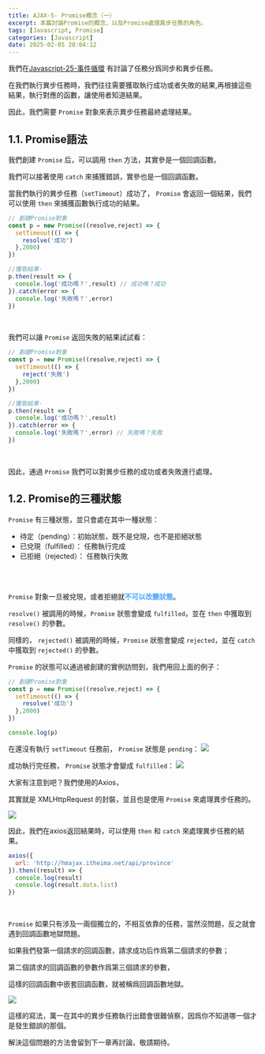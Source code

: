 ```yaml
---
title: AJAX-5- Promise概念（一）
excerpt: 本篇討論Promise的概念，以及Promise處理異步任務的角色。
tags: [Javascript, Promise] 
categories: [Javascript]
date: 2025-02-05 20:04:12
---
```


我們在[Javascript-25-事件循環](https://wooiseong.vercel.app/2025/01/14/JS-25-eventLoop/) 有討論了任務分爲同步和異步任務。

在我們執行異步任務時，我們往往需要獲取執行成功或者失敗的結果,再根據這些結果，執行對應的函數，讓使用者知道結果。


因此，我們需要 `Promise` 對象來表示異步任務最終處理結果。

## 1.1. Promise語法

我們創建 `Promise` 后，可以調用 `then` 方法，其實參是一個回調函數。

我們可以接著使用 `catch` 來捕獲錯誤，實參也是一個回調函數。

當我們執行的異步任務（`setTimeout`）成功了， `Promise` 會返回一個結果，我們可以使用 `then` 來捕獲函數執行成功的結果。

```js
// 創建Promise對象
const p = new Promise((resolve,reject) => {
  setTimeout(() => {
    resolve('成功')
  },2000)
})

//獲取結果·
p.then(result => {
  console.log('成功嗎？',result) // 成功嗎？成功
}).catch(error => {
  console.log('失敗嗎？',error)
})
```
<br>

我們可以讓 `Promise` 返回失敗的結果試試看：
```js
// 創建Promise對象
const p = new Promise((resolve,reject) => {
  setTimeout(() => {
    reject('失敗')
  },2000)
})

//獲取結果·
p.then(result => {
  console.log('成功嗎？',result) 
}).catch(error => {
  console.log('失敗嗎？',error) // 失敗嗎？失敗
})
```
<br>

因此，通過 `Promise` 我們可以對異步任務的成功或者失敗進行處理。


## 1.2. Promise的三種狀態
`Promise` 有三種狀態，並只會處在其中一種狀態：

- 待定（pending）：初始狀態，既不是兌現，也不是拒絕狀態
- 已兌現（fulfilled）： 任務執行完成
- 已拒絕（rejected）： 任務執行失敗
<br>
<br>

`Promise` 對象一旦被兌現，或者拒絕就<font color="#46A3FF">**不可以改變狀態**</font>。
<br>

`resolve()` 被調用的時候，`Promise` 狀態會變成 `fulfilled`，並在 `then` 中獲取到 `resolve()` 的參數。

同樣的， `rejected()` 被調用的時候，`Promise` 狀態會變成 `rejected`，並在 `catch` 中獲取到 `rejected()` 的參數。
<br>

`Promise` 的狀態可以通過被創建的實例訪問到，我們用回上面的例子：
```js
// 創建Promise對象
const p = new Promise((resolve,reject) => {
  setTimeout(() => {
    resolve('成功')
  },2000)
})

console.log(p)
```

在還沒有執行 `setTimeout` 任務前， `Promise` 狀態是 `pending`：
![](/img/AJAX/AJAX-5-1.png)


成功執行完任務， `Promise` 狀態才會變成 `fulfilled`：
![](/img/AJAX/AJAX-5-2.png)
<br>

大家有注意到吧？我們使用的Axios，

其實就是 XMLHttpRequest 的封裝，並且也是使用 `Promise` 來處理異步任務的。


![](/img/AJAX/AJAX-5-3.png)
<br>

因此，我們在axios返回結果時，可以使用 `then` 和 `catch` 來處理異步任務的結果。

```javascript
axios({
  url: 'http://hmajax.itheima.net/api/province'
}).then((result) => {
  console.log(result)
  console.log(result.data.list)
})
```
<br>

`Promise` 如果只有涉及一兩個獨立的，不相互依靠的任務，當然沒問題，反之就會遇到回調函數地獄問題。

如果我們發第一個請求的回調函數，請求成功后作爲第二個請求的參數；

第二個請求的回調函數的參數作爲第三個請求的參數，

這樣的回調函數中嵌套回調函數，就被稱爲回調函數地獄。

![](/img/AJAX/AJAX-5-4.png)

這樣的寫法，萬一在其中的異步任務執行出錯會很難偵察，因爲你不知道哪一個才是發生錯誤的那個。
<br>

解決這個問題的方法會留到下一章再討論，敬請期待。
<br>